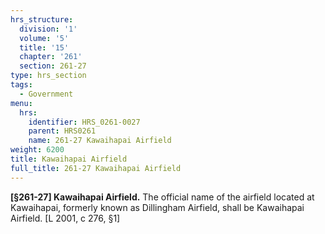```yaml
---
hrs_structure:
  division: '1'
  volume: '5'
  title: '15'
  chapter: '261'
  section: 261-27
type: hrs_section
tags:
  - Government
menu:
  hrs:
    identifier: HRS_0261-0027
    parent: HRS0261
    name: 261-27 Kawaihapai Airfield
weight: 6200
title: Kawaihapai Airfield
full_title: 261-27 Kawaihapai Airfield
---
```

**[§261-27] Kawaihapai Airfield.** The official name of the airfield located at Kawaihapai, formerly known as Dillingham Airfield, shall be Kawaihapai Airfield. [L 2001, c 276, §1]